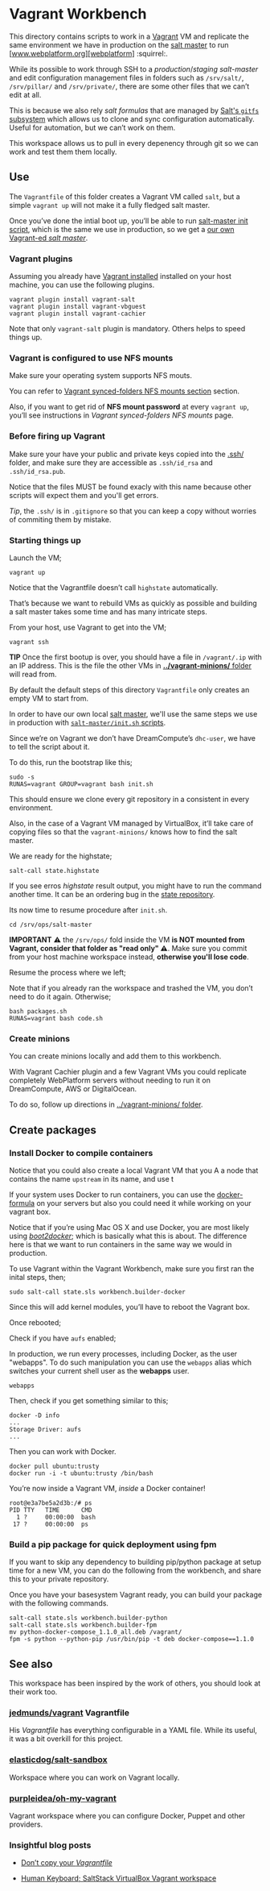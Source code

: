 # Vagrant Workbench

This directory contains scripts to work in a [Vagrant][vagrant-site] VM and replicate the same
environment we have in production on the [salt master][the-salt-master] to run
[www.webplatform.org][webplatform] :squirrel:.

While its possible to work through SSH to a *production*/*staging* *salt-master* and edit
configuration management files in folders such as `/srv/salt/`, `/srv/pillar/` and `/srv/private/`,
there are some other files that we can’t edit at all.

This is because we also rely *salt formulas* that are managed by [Salt's `gitfs` subsystem][gitfs-walkthrough]
which allows us to clone and sync configuration automatically.
Useful for automation, but we can’t work on them.

This workspace allows us to pull in every depenency through git so we can work and test them
them locally.


## Use

The `Vagrantfile` of this folder creates a Vagrant VM called `salt`, but a simple `vagrant up`
will not make it a fully fledged salt master.

Once you’ve done the intial boot up, you’ll be able to run [salt-master init script][salt-master-init],
which is the same we use in production, so we get a [our own Vagrant-ed *salt master*][the-salt-master].


### Vagrant plugins

Assuming you already have [Vagrant installed][vagrant-site] installed on your host machine,
you can use the following plugins.

    vagrant plugin install vagrant-salt
    vagrant plugin install vagrant-vbguest
    vagrant plugin install vagrant-cachier

Note that only `vagrant-salt` plugin is mandatory. Others helps to speed things up.


### Vagrant is configured to use NFS mounts

Make sure your operating system supports NFS mouts.

You can refer to [Vagrant synced-folders NFS mounts section][vagrant-synced-nfs] section.

Also, if you want to get rid of **NFS mount password** at every `vagrant up`, you’ll see instructions in *Vagrant synced-folders NFS mounts* page.


### Before firing up Vagrant

Make sure your have your public and private keys copied into the [.ssh/](./.ssh/) folder,
and make sure they are accessible as `.ssh/id_rsa` and `.ssh/id_rsa.pub`.

Notice that the files MUST be found exacly with this name because other scripts will
expect them and you'll get errors.

*Tip*, the `.ssh/` is in `.gitignore` so that you can keep a copy without
worries of commiting them by mistake.


### Starting things up

Launch the VM;

    vagrant up

Notice that the Vagrantfile doesn’t call `highstate` automatically.

That’s because we want to rebuild VMs as quickly as possible and
building a salt master takes some time and has many intricate steps.

From your host, use Vagrant to get into the VM;

    vagrant ssh

**TIP** Once the first bootup is over, you should have a file in `/vagrant/.ip` with an IP address.
  This is the file the other VMs in [**../vagrant-minions/** folder](../vagrant-minions/) will read from.

By default the default steps of this directory `Vagrantfile` only creates an empty VM to start from.

In order to have our own local [salt master][the-salt-master], we'll use the same steps we use in production
with [`salt-master/init.sh` scripts][salt-master-init].

Since we’re on Vagrant we don’t have DreamCompute’s `dhc-user`, we have to tell the script about it.

To do this, run the bootstrap like this;

    sudo -s
    RUNAS=vagrant GROUP=vagrant bash init.sh

This should ensure we clone every git repository in a consistent in every environment.

Also, in the case of a Vagrant VM managed by VirtualBox, it’ll take care of copying files so that the `vagrant-minions/` knows how to find the salt master.

We are ready for the highstate;

    salt-call state.highstate

If you see erros *highstate* result output, you might have to run the command another time. It can be an ordering bug in the [state repository][salt-states].

Its now time to resume procedure after `init.sh`.

    cd /srv/ops/salt-master

**IMPORTANT** :warning: the `/srv/ops/` fold inside the VM **is NOT mounted from Vagrant, consider that folder as "read only" :warning:**.
Make sure you commit from your host machine workspace instead, **otherwise you'll lose code**.

Resume the process where we left;

Note that if you already ran the workspace and trashed the VM, you don’t need to do it again. Otherwise;

    bash packages.sh
    RUNAS=vagrant bash code.sh



### Create minions

You can create minions locally and add them to this workbench.

With Vagrant Cachier plugin and a few Vagrant VMs you could replicate completely WebPlatform servers
without needing to run it on DreamCompute, AWS or DigitalOcean.

To do so, follow up directions in [../vagrant-minions/ folder](../vagrant-minions/).


## Create packages

### Install Docker to compile containers

Notice that you could also create a local Vagrant VM that you A
a node that contains the name `upstream` in its name, and use t

If your system uses Docker to run containers, you can use the [docker-formula][docker-formula] on your servers
but also you could need it while working on your vagrant box.

Notice that if you’re using Mac OS X and use Docker, you are most likely using [*boot2docker*][boot2docker];
which is basically what this is about. The difference here is that we want to run containers in the same way we would in production.

To use Vagrant within the Vagrant Workbench, make sure you first ran the inital steps, then;

    sudo salt-call state.sls workbench.builder-docker

Since this will add kernel modules, you’ll have to reboot the Vagrant box.

Once rebooted;

Check if you have `aufs` enabled;


In production, we run every processes, including Docker, as the user "webapps".
To do such manipulation you can use the `webapps` alias which switches your current shell user as the **webapps** user.

    webapps

Then, check if you get something similar to this;

    docker -D info
    ...
    Storage Driver: aufs
    ...

Then you can work with Docker.

    docker pull ubuntu:trusty
    docker run -i -t ubuntu:trusty /bin/bash

You’re now inside a Vagrant VM, *inside* a Docker container!

    root@e3a7be5a2d3b:/# ps
    PID TTY   TIME      CMD
      1 ?     00:00:00  bash
     17 ?     00:00:00  ps


### Build a pip package for quick deployment using fpm

If you want to skip any dependency to building pip/python package at setup time for a new VM,
you can do the following from the workbench, and share this to your private repository.

Once you have your basesystem Vagrant ready, you can build your package with the following commands.

    salt-call state.sls workbench.builder-python
    salt-call state.sls workbench.builder-fpm
    mv python-docker-compose_1.1.0_all.deb /vagrant/
    fpm -s python --python-pip /usr/bin/pip -t deb docker-compose==1.1.0



## See also

This workspace has been inspired by the work of others, you should look at their work too.

### [jedmunds/vagrant][jedmunds-vagrant] Vagrantfile

His *Vagrantfile* has everything configurable in a YAML file.
While its useful, it was a bit overkill for this project.


### [elasticdog/salt-sandbox][salt-sandbox]

Workspace where you can work on Vagrant locally.


### [purpleidea/oh-my-vagrant][oh-my-vagrant]

Vagrant workspace where you can configure Docker, Puppet and other providers.


### Insightful blog posts

* [Don’t copy your *Vagrantfile*][zigomir-blog-post]
* [Human Keyboard; SaltStack VirtualBox Vagrant workspace][humankeyboard-saltstack-virtualbox-vagrant]

  [vagrant-site]: https://www.vagrantup.com/
  [salt-master-init]: ../salt-master/
  [salt-sandbox]: https://github.com/elasticdog/salt-sandbox
  [docker-formula]: https://github.com/saltstack-formulas/docker-formula
  [boot2docker]: http://boot2docker.io/
  [workbench-clones]: salt/pillar/workbench/ "Pillar of all gitfs_remotes we use in production"
  [jedmunds-vagrant]: https://github.com/jedmunds/vagrant
  [elasticdog-sandbox]: https://github.com/elasticdog/salt-sandbox
  [gitfs-walkthrough]: http://docs.saltstack.com/en/latest/topics/tutorials/gitfs.html
  [the-salt-master]: https://docs.webplatform.org/wiki/WPD:Infrastructure/architecture/The_salt_master "Salt Master design document"
  [vagrant-synced-nfs]: http://docs.vagrantup.com/v2/synced-folders/nfs.html
  [webplatform]: https://www.webplatform.org/
  [zigomir-blog-post]: http://blog.zigomir.com/vagrant/dry/vagrantfile/ruby/2015/01/08/dont-copy-your-vagrantfile.html
  [oh-my-vagrant]: https://github.com/purpleidea/oh-my-vagrant
  [humankeyboard-saltstack-virtualbox-vagrant]: http://humankeyboard.com/saltstack/2014/saltstack-virtualbox-vagrant.html
  [salt-states]: https://github.com/webplatform/salt-states

